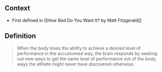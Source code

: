 ## Context
- First defined in [[How Bad Do You Want It? by Matt Fitzgerald]]

## Definition
> When the body loses the ability to achieve a desired level of performance in the accustomed way, the brain responds by seeking out new ways to get the same level of performance out of the body, ways the athlete might never have discovered otherwise. 
